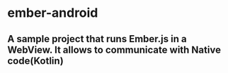 # ember-android

## A sample project that runs Ember.js in a WebView. It allows to communicate with Native code(Kotlin)
